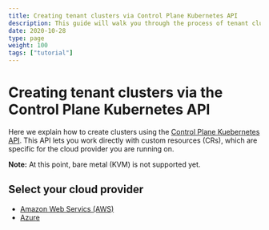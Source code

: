 ```yaml
---
title: Creating tenant clusters via Control Plane Kubernetes API
description: This guide will walk you through the process of tenant cluster creation via Control Plane Kubernetes.
date: 2020-10-28
type: page
weight: 100
tags: ["tutorial"]
---
```


# Creating tenant clusters via the Control Plane Kubernetes API

Here we explain how to create clusters using the [Control Plane Kuebernetes API](/basics/api/#cp-k8s-api). This API lets you work directly with custom resources (CRs), which are specific for the cloud provider you are running on.

**Note:** At this point, bare metal (KVM) is not supported yet.

## Select your cloud provider

- [Amazon Web Servics (AWS)](/guides/creating-clusters-via-crs-on-aws/)
- [Azure](/guides/creating-clusters-via-crs-on-azure/)
